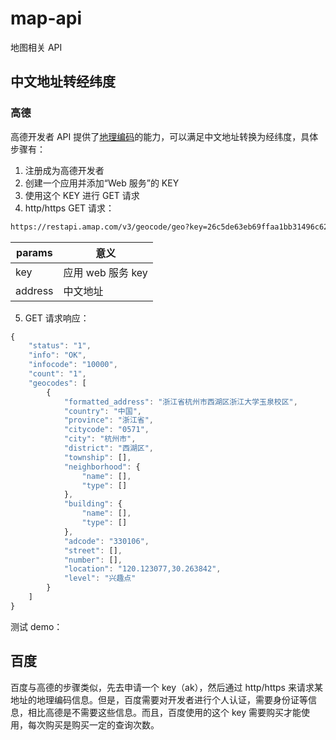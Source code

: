 # map-api

地图相关 API

## 中文地址转经纬度

### 高德

高德开发者 API 提供了[地理编码](https://lbs.amap.com/api/webservice/guide/api/georegeo/)的能力，可以满足中文地址转换为经纬度，具体步骤有：

1. 注册成为高德开发者
2. 创建一个应用并添加“Web 服务”的 KEY
3. 使用这个 KEY 进行 GET 请求
4. http/https GET 请求：

```bash
https://restapi.amap.com/v3/geocode/geo?key=26c5de63eb69ffaa1bb31496c621205e&address=浙江省杭州市西湖区浙江大学玉泉校区
```

| params  | 意义              |
| ------- | ----------------- |
| key     | 应用 web 服务 key |
| address | 中文地址          |

5. GET 请求响应：

```javascript
{
    "status": "1",
    "info": "OK",
    "infocode": "10000",
    "count": "1",
    "geocodes": [
        {
            "formatted_address": "浙江省杭州市西湖区浙江大学玉泉校区",
            "country": "中国",
            "province": "浙江省",
            "citycode": "0571",
            "city": "杭州市",
            "district": "西湖区",
            "township": [],
            "neighborhood": {
                "name": [],
                "type": []
            },
            "building": {
                "name": [],
                "type": []
            },
            "adcode": "330106",
            "street": [],
            "number": [],
            "location": "120.123077,30.263842",
            "level": "兴趣点"
        }
    ]
}
```

测试 demo：

## 百度

百度与高德的步骤类似，先去申请一个 key（ak），然后通过 http/https 来请求某地址的地理编码信息。但是，百度需要对开发者进行个人认证，需要身份证等信息，相比高德是不需要这些信息。而且，百度使用的这个 key 需要购买才能使用，每次购买是购买一定的查询次数。
